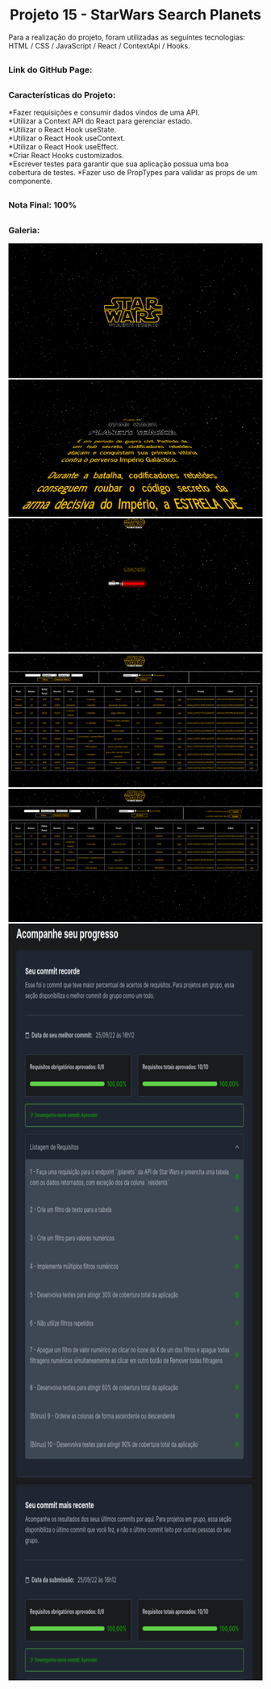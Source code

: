 <h1 align="center">Projeto 15 - StarWars Search Planets</h1>

<div>
  Para a realização do projeto, foram utilizadas as seguintes tecnologias: HTML / CSS / JavaScript / React / ContextApi / Hooks.
</div>

##

<div>
  <h3>Link do GitHub Page:</h3> 
</div>

##

<div>
  <h3>Características do Projeto:</h3>
  *Fazer requisições e consumir dados vindos de uma API.</br>
  *Utilizar a Context API do React para gerenciar estado.</br>
  *Utilizar o React Hook useState.</br>
  *Utilizar o React Hook useContext.</br>
  *Utilizar o React Hook useEffect.</br>
  *Criar React Hooks customizados.</br>
  *Escrever testes para garantir que sua aplicação possua uma boa cobertura de testes.
  *Fazer uso de PropTypes para validar as props de um componente.</br>
</div>

##

<div>
  <h3>Nota Final: 100%</h3>
</div>

##
<h3>Galeria:</h3>
<img src="https://raw.githubusercontent.com/VitorMarceloSantos/Trybe-Projeto-15-StarWarsSearchPlanets/main/Captura%20de%20tela%20de%202023-01-13%2022-04-33.png" title="Projeto - 15" alt="J"/><br/>
<img src="https://raw.githubusercontent.com/VitorMarceloSantos/Trybe-Projeto-15-StarWarsSearchPlanets/main/Captura%20de%20tela%20de%202023-01-13%2022-05-02.png" title="Projeto - 15" alt="J"/><br/>
<img src="https://raw.githubusercontent.com/VitorMarceloSantos/Trybe-Projeto-15-StarWarsSearchPlanets/main/Captura%20de%20tela%20de%202023-01-13%2022-06-00.png" title="Projeto - 15" alt="J"/><br/>
<img src="https://raw.githubusercontent.com/VitorMarceloSantos/Trybe-Projeto-15-StarWarsSearchPlanets/main/Captura%20de%20tela%20de%202023-01-13%2022-06-14.png" title="Projeto - 15" alt="J"/><br/>
<img src="https://raw.githubusercontent.com/VitorMarceloSantos/Trybe-Projeto-15-StarWarsSearchPlanets/main/Captura%20de%20tela%20de%202023-01-13%2022-07-10.png" title="Projeto - 15" alt="J"/><br/>
<img src="https://raw.githubusercontent.com/VitorMarceloSantos/Trybe-Projeto-15-StarWarsSearchPlanets/main/Captura%20de%20tela%20de%202023-01-13%2022-08-13.png" title="Projeto - 15" alt="J" width="1000" height="1500"/><br/>
